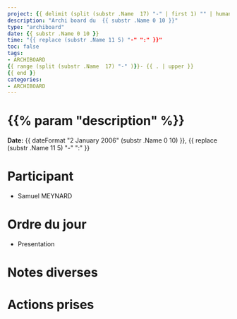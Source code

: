 ```yaml
---
project: {{ delimit (split (substr .Name  17) "-" | first 1) "" | humanize   }}
description: "Archi board du  {{ substr .Name 0 10 }}"
type: "archiboard"
date: {{ substr .Name 0 10 }}
time: "{{ replace (substr .Name 11 5) "-" ":" }}"
toc: false
tags:
- ARCHIBOARD
{{ range (split (substr .Name  17) "-" )}}- {{ . | upper }}
{{ end }}
categories:
- ARCHIBOARD
---
```

# {{% param "description" %}}

**Date:** {{ dateFormat "2 January 2006" (substr .Name 0 10) }}, {{ replace (substr .Name 11 5) "-" ":" }}

# Participant

- Samuel MEYNARD

# Ordre du jour

- Presentation

# Notes diverses

# Actions prises

